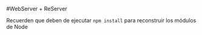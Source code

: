 #WebServer + ReServer

Recuerden que deben de ejecutar ```npm install``` para
reconstruir los módulos de Node